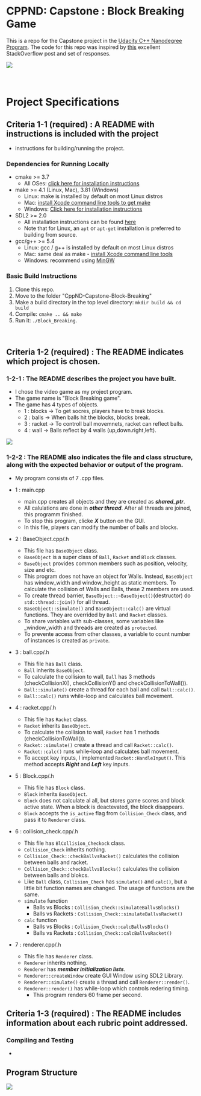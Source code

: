 # CPPND: Capstone : Block Breaking Game

This is a repo for the Capstone project in the [Udacity C++ Nanodegree Program](https://www.udacity.com/course/c-plus-plus-nanodegree--nd213). The code for this repo was inspired by [this](https://codereview.stackexchange.com/questions/212296/snake-game-in-c-with-sdl) excellent StackOverflow post and set of responses.

<img src="./CppND-Capstone-Block-Breaking/block_breaking_game.gif2"/> <br><br><br>

# Project Specifications

## Criteria 1-1 (required) : A README with instructions is included with the project
- instructions for building/running the project.

### Dependencies for Running Locally
* cmake >= 3.7
  * All OSes: [click here for installation instructions](https://cmake.org/install/)
* make >= 4.1 (Linux, Mac), 3.81 (Windows)
  * Linux: make is installed by default on most Linux distros
  * Mac: [install Xcode command line tools to get make](https://developer.apple.com/xcode/features/)
  * Windows: [Click here for installation instructions](http://gnuwin32.sourceforge.net/packages/make.htm)
* SDL2 >= 2.0
  * All installation instructions can be found [here](https://wiki.libsdl.org/Installation)
  * Note that for Linux, an `apt` or `apt-get` installation is preferred to building from source.
* gcc/g++ >= 5.4
  * Linux: gcc / g++ is installed by default on most Linux distros
  * Mac: same deal as make - [install Xcode command line tools](https://developer.apple.com/xcode/features/)
  * Windows: recommend using [MinGW](http://www.mingw.org/)

### Basic Build Instructions

1. Clone this repo.
2. Move to the folder "CppND-Capstone-Block-Breaking"
2. Make a build directory in the top level directory: `mkdir build && cd build`
3. Compile: `cmake .. && make`
4. Run it: `./Block_Breaking`.
<br><br><br>

## Criteria 1-2 (required) : The README indicates which project is chosen.

### 1-2-1 : The README describes the project you have built.
* I chose the video game as my project program.
* The game name is "Block Breaking game".
* The game has 4 types of objects.
  * 1 : blocks -> To get socres, players have to break blocks.
  * 2 : balls -> When balls hit the blocks, blocks break.
  * 3 : racket -> To controll ball movemnets, racket can reflect balls.
  * 4 : wall -> Balls reflect by 4 walls (up,down.right,left).

<img src="./CppND-Capstone-Block-Breaking/game_explanation_1.jpg2"/> 

### 1-2-2 : The README also indicates the file and class structure, along with the expected behavior or output of the program.
* My program consists of 7 .cpp files.

* 1 : main.cpp
  * main.cpp creates all objects and they are created as ***shared_ptr***.
  * All calulations are done in ***other thread***. After all threads are joined, this programm finished.
  * To stop this program, clicke ***X*** button on the GUI.
  * In this file, players can modify the number of balls and blocks.

* 2 : BaseObject.cpp/.h
  * This file has `BaseObject` class.
  * `BaseObject` is a super class of `Ball`, `Racket` and `Block` classes.
  * `BaseObject` provides common members such as position, velocity, size and etc.
  * This program does not have an object for Walls. Instead, `BaseObject` has window_width and window_height as static members. To calculate the collision of Walls and Balls, these 2 members are used.
  * To create thread barrier, `BaseObject::~BaseObject()`(destructor) do `std::thread::join()` for all thread.
  * `BaseObject::simulate()` and `BaseObject::calc()` are virtual functions. They are overrided by `Ball` and `Racket` classes.
  * To share variables with sub-classes, some variables like _window_width and threads are created as `protected`.
  * To prevente access from other classes, a variable to count number of instances is created as `private`.

* 3 : ball.cpp/.h
  * This file has `Ball` class.
  * `Ball` inherits `BaseObject`.
  * To calculate the collision to wall, `Ball` has 3 methods (checkCollisionX(), checkCollisionY() and checkCollisionToWall()).
  * `Ball::simulate()` create a thread for each ball and call `Ball::calc()`.
  * `Ball::calc()` runs while-loop and calculates ball movement.

* 4 : racket.cpp/.h
  * This file has `Racket` class.
  * `Racket` inherits `BaseObject`.
  * To calculate the collision to wall, `Racket` has 1 methods (checkCollisionToWall()).
  * `Racket::simulate()` create a thread and call `Racket::calc()`.
  * `Racket::calc()` runs while-loop and calculates ball movement.
  * To accept key inputs, I implemented `Racket::HandleInput()`. This method accepts ***Right*** and ***Left*** key inputs.

* 5 : Block.cpp/.h
  * This file has `Block` class.
  * `Block` inherits `BaseObject`.
  * `Block` does not calculate al all, but stores game scores and block active state. When a block is deactevated, the block disappears.
  * `Block` accepts the `is_active` flag from `Collision_Check` class, and pass it to `Renderer` class.

* 6 : collision_check.cpp/.h
  * This file has `BlCollision_Checkock` class.
  * `Collision_Check` inherits nothing.
  * `Collision_Check::checkBallvsRacket()` calculates the collision between balls and racket.
  * `Collision_Check::checkBallvsBlocks()` calculates the collision between balls and blokcs.    
  * Like `Ball` class, `Collision_Check` has `simulate()` and `calc()`, but a little bit function names are changed. The usage of functions are the same.
  * `simulate` function  
    * Balls vs Blocks : `Collision_Check::simulateBallvsBlocks()`
    * Balls vs Rackets : `Collision_Check::simulateBallvsRacket()`
  * `calc` function  
    * Balls vs Blocks : `Collision_Check::calcBallvsBlocks()`
    * Balls vs Rackets : `Collision_Check::calcBallvsRacket()`

* 7 : renderer.cpp/.h
  * This file has `Renderer` class.
  * `Renderer` inherits nothing.
  * `Renderer` has ***member initialization lists***.
  * `Renderer::createWindow` create GUI Window using SDL2 Library.
  * `Renderer::simulate()` create a thread and call `Renderer::render()`.
  * `Renderer::render()` has while-loop which controls redering timing.
    * This program renders 60 frame per second.

## Criteria 1-3 (required) : The README includes information about each rubric point addressed.

### Compiling and Testing
* 


## Program Structure
<img src="./CppND-Capstone-Block-Breaking/program_design.jpg2"/>